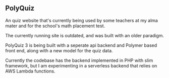 ## PolyQuiz

An quiz website that's currently being used by some teachers at my alma mater and for the school's math placement test.

The currently running site is outdated, and was built with an older paradigm.

PolyQuiz 3 is being built with a seperate api backend and Polymer based front end, along with a new model for the quiz data.

Currently the codebase has the backend implemented in PHP with slim framework, but I am experimenting in a serverless backend that relies on AWS Lambda functions.
